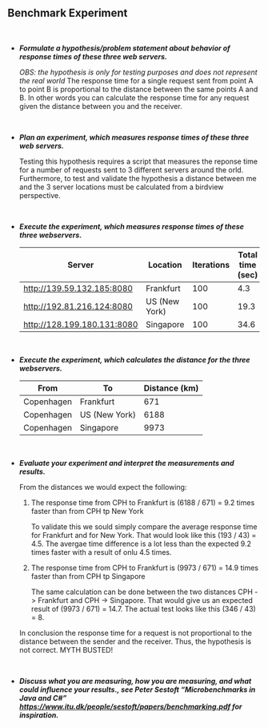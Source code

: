 ## Benchmark Experiment

<br>

* _**Formulate a hypothesis/problem statement about behavior of response times of these three web servers.**_

  *OBS: the hypothesis is only for testing purposes and does not represent the real world*
  The response time for a single request sent from point A to point B is proportional to the distance between the same points A and B. In other words you can calculate the response time for any request given the distance between you and the receiver.
</br>

* _**Plan an experiment, which measures response times of these three web servers.**_

  Testing this hypothesis requires a script that measures the reponse time for a number of requests sent to 3 different servers around the orld. Furthermore, to test and validate the hypothesis a distance between me and the 3 server locations must be calculated from a birdview perspective.
</br>

* _**Execute the experiment, which measures response times of these three webservers.**_

  | Server | Location | Iterations | Total time (sec) | Average time (ms) |
  | --- | --- | --- | --- | ---|
  | http://139.59.132.185:8080 | Frankfurt | 100 | 4.3 | 43.0 |
  | http://192.81.216.124:8080 | US (New York) | 100 | 19.3 | 193.0 |
  | http://128.199.180.131:8080 | Singapore | 100 | 34.6 | 346.0 |
</br>

* _**Execute the experiment, which calculates the distance for the three webservers.**_

  | From | To | Distance (km) |
  | --- | --- | --- |
  | Copenhagen | Frankfurt | 671 |
  | Copenhagen | US (New York) | 6188 |
  | Copenhagen | Singapore | 9973 |
</br>

* _**Evaluate your experiment and interpret the measurements and results.**_

  From the distances we would expect the following:
  
  1. The response time from CPH to Frankfurt is (6188 / 671) = 9.2 times faster than from CPH tp New York
  
     To validate this we sould simply compare the average response time for Frankfurt and for New York.
     That would look like this (193 / 43) = 4.5. The avergae time difference is a lot less than the expected 9.2 times faster with a result of onlu 4.5 times. 
  
  2. The response time from CPH to Frankfurt is (9973 / 671) = 14.9 times faster than from CPH tp Singapore
  
     The same calculation can be done between the two distances CPH -> Frankfurt and CPH -> Singapore.
     That would give us an expected result of (9973 / 671) = 14.7. 
     The actual test looks like this (346 / 43) = 8. 
     
  In conclusion the response time for a request is not proportional to the distance between the sender and the receiver. Thus, the hypothesis is not correct. MYTH BUSTED!  
</br>

* _**Discuss what you are measuring, how you are measuring, and what could influence your results., see Peter Sestoft “Microbenchmarks in Java and C#” https://www.itu.dk/people/sestoft/papers/benchmarking.pdf for inspiration.**_
